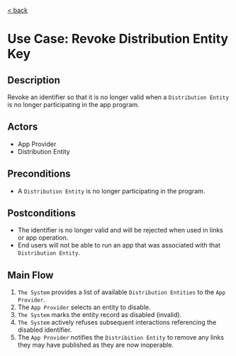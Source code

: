[&lt; back](../index.md)

# Use Case: Revoke Distribution Entity Key

## Description
Revoke an identifier so that it is no longer valid when a `Distribution Entity` is no longer participating in the app program.

## Actors
- App Provider
- Distribution Entity

## Preconditions
- A `Distribution Entity` is no longer participating in the program.

## Postconditions
- The identifier is no longer valid and will be rejected when used in links or app operation.
- End users will not be able to run an app that was associated with that `Distribution Entity`.

## Main Flow
1. `The System` provides a list of available `Distribution Entities` to the `App Provider`.
2. The `App Provider` selects an entity to disable.
3. `The System` marks the entity record as disabled (invalid).
4. `The System` actively refuses subsequent interactions referencing the disabled identifier.
5. The `App Provider` notifies the `Distribition Entity` to remove any links they may have published as they are now inoperable.
